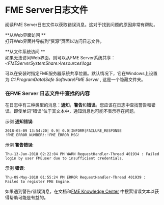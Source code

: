 # FME Server日志文件 #

阅读FME Server日志文件以获取错误消息。这对于找到问题的原因非常有帮助。

**从Web界面访问 ** 
<br>
打开Web界面并导航到“资源”页面以访问日志文件。

**从文件系统访问 **
<br>
如果无法访问Web界面，则可以从FME Server系统共享： *<FMEServerSystemShare\>\resources\logs*

可以在安装时指定FME服务器系统共享位置。默认情况下，它在Windows上设置为 *C:\ProgramData\Safe Software\FME Server* , 这是一个隐藏文件夹。

### 在FME Server 日志文件中查找的内容 ###

在日志中有三种类型的消息：**通知**，**警告**和**错误**。您应该在日志中查找警告和错误。即使单词“错误”位于其文本中，通知消息也可能不表示存在问题。

示例 **通知错误**:

    2018-05-09 13:54:20| 0.9| 0.0|INFORM|FAILURE_RESPONSE !FME_ERROR_NUMBER!:!FME_ERROR_MSG!

示例 **警告错误**:

    Thu-13-Jun-2018 02:22:04 PM WARN RequestHandler-Thread 401934 : Failed login by user FMEuser due to insufficient credentials.

示例 **错误**:

    Thu-09-May-2018 01:55:24 PM ERROR RequestHandler-Thread 401939 : Failed to register FME Engine.

如果遇到警告/错误消息，在文档和[FME Knowledge Center](https://knowledge.safe.com) 中搜索错误文本以获得帮助可能是有益的。
